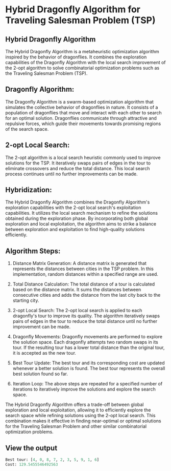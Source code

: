 # Hybrid Dragonfly Algorithm for Traveling Salesman Problem (TSP)

## Hybrid Dragonfly Algorithm
The Hybrid Dragonfly Algorithm is a metaheuristic optimization algorithm inspired by the behavior of dragonflies. It combines the exploration capabilities of the Dragonfly Algorithm with the local search improvement of the 2-opt algorithm to solve combinatorial optimization problems such as the Traveling Salesman Problem (TSP).

## Dragonfly Algorithm:
The Dragonfly Algorithm is a swarm-based optimization algorithm that simulates the collective behavior of dragonflies in nature. It consists of a population of dragonflies that move and interact with each other to search for an optimal solution. Dragonflies communicate through attractive and repulsive forces, which guide their movements towards promising regions of the search space.

## 2-opt Local Search:
The 2-opt algorithm is a local search heuristic commonly used to improve solutions for the TSP. It iteratively swaps pairs of edges in the tour to eliminate crossovers and reduce the total distance. This local search process continues until no further improvements can be made.

## Hybridization:
The Hybrid Dragonfly Algorithm combines the Dragonfly Algorithm's exploration capabilities with the 2-opt local search's exploitation capabilities. It utilizes the local search mechanism to refine the solutions obtained during the exploration phase. By incorporating both global exploration and local exploitation, the algorithm aims to strike a balance between exploration and exploitation to find high-quality solutions efficiently.

## Algorithm Steps:

1. Distance Matrix Generation: A distance matrix is generated that represents the distances between cities in the TSP problem. In this implementation, random distances within a specified range are used.

2. Total Distance Calculation: The total distance of a tour is calculated based on the distance matrix. It sums the distances between consecutive cities and adds the distance from the last city back to the starting city.

3. 2-opt Local Search: The 2-opt local search is applied to each dragonfly's tour to improve its quality. The algorithm iteratively swaps pairs of edges in the tour to reduce the total distance until no further improvement can be made.

4. Dragonfly Movements: Dragonfly movements are performed to explore the solution space. Each dragonfly attempts two random swaps in its tour. If the resulting tour has a lower total distance than the original tour, it is accepted as the new tour.

5. Best Tour Update: The best tour and its corresponding cost are updated whenever a better solution is found. The best tour represents the overall best solution found so far.

6. Iteration Loop: The above steps are repeated for a specified number of iterations to iteratively improve the solutions and explore the search space.

The Hybrid Dragonfly Algorithm offers a trade-off between global exploration and local exploitation, allowing it to efficiently explore the search space while refining solutions using the 2-opt local search. This combination makes it effective in finding near-optimal or optimal solutions for the Traveling Salesman Problem and other similar combinatorial optimization problems.

## View the output
```python
Best tour: [4, 0, 8, 7, 2, 3, 5, 9, 1, 6]
Cost: 129.5455546492563
```
